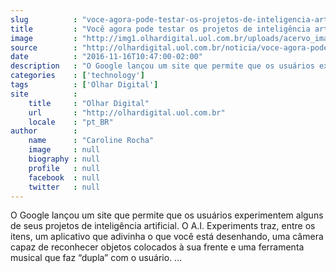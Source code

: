 ```yaml
---
slug          : "voce-agora-pode-testar-os-projetos-de-inteligencia-artificial-do-google"
title         : "Você agora pode testar os projetos de inteligência artificial do Google"
image         : "http://img1.olhardigital.uol.com.br/uploads/acervo_imagens/2016/11/20161116104039_660_420.jpg"
source        : "http://olhardigital.uol.com.br/noticia/voce-agora-pode-testar-os-projetos-de-inteligencia-artificial-do-google/63949"
date          : "2016-11-16T10:47:00-02:00"
description   : "O Google lançou um site que permite que os usuários experimentem alguns de seus projetos de inteligência artificial. O A.I. Experiments traz, entre os itens, um aplicativo que adivinha o que você está desenhando, uma câmera capaz de reconhecer objetos colocados à sua frente e uma ferramenta musical que faz “dupla” com o usuário. ..."
categories    : ['technology']
tags          : ['Olhar Digital']
site          :
    title     : "Olhar Digital"
    url       : "http://olhardigital.uol.com.br"
    locale    : "pt_BR"
author        :
    name      : "Caroline Rocha"
    image     : null
    biography : null
    profile   : null
    facebook  : null
    twitter   : null
---
```


O Google lançou um site que permite que os usuários experimentem alguns de seus projetos de inteligência artificial. O A.I. Experiments traz, entre os itens, um aplicativo que adivinha o que você está desenhando, uma câmera capaz de reconhecer objetos colocados à sua frente e uma ferramenta musical que faz “dupla” com o usuário. ...
